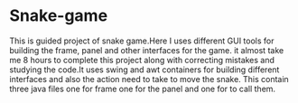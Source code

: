 # Snake-game
This is guided project of snake game.Here  I  uses different GUI tools for building the frame, panel and other interfaces for the game. it almost take me 8 hours to complete this project along with correcting mistakes and studying the code.It uses swing and awt containers for building different interfaces and also the action need to take to move the snake.
This contain three java files one for frame one for the panel and one for to call them.
